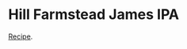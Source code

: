 # Hill Farmstead James IPA

[Recipe][james].

[james]: http://meekbrewingco.blogspot.com/2013/04/brewing-hill-farmstead-james-clone.html
